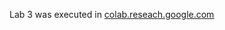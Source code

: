 Lab 3 was executed in [colab.reseach.google.com](https://colab.research.google.com/drive/12w8Xctzgw4fzXJycrmFhxLRHMmHkYNpX#scrollTo=MdX1hVglAHNx)
